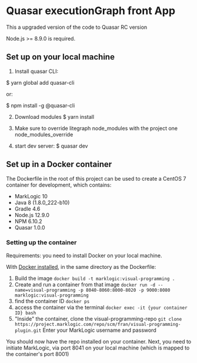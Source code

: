 # Quasar executionGraph front App
This a upgraded version of the code to Quasar RC version

Node.js >= 8.9.0 is required.

## Set up on your local machine

1. Install quasar CLI:

$ yarn global add quasar-cli

or:

$ npm install -g @quasar-cli


2. Download modules
$ yarn install

3. Make sure to override litegraph node_modules with the project one node_modules_override

4. start dev server:
$ quasar dev

## Set up in a Docker container

The Dockerfile in the root of this project can be used to create a CentOS 7 container for development, which contains:

- MarkLogic 10
- Java 8 (1.8.0_222-b10)
- Gradle 4.6
- Node.js 12.9.0
- NPM 6.10.2
- Quasar 1.0.0

### Setting up the container

Requirements: you need to install Docker on your local machine.

With [Docker installed](https://docs.docker.com/docker-for-mac/install/), in the same directory as the Dockerfile:
1) Build the image 
```docker build -t marklogic:visual-programming . ```
2) Create and run a container from that image
``docker run -d --name=visual-programming -p 8040-8060:8000-8020 -p 9000:8080 marklogic:visual-programming``
3) find the container ID
``docker ps``
4) access the container via the terminal
``docker exec -it {your container ID} bash``
5) "Inside" the container, clone the visual-programming-repo
``git clone https://project.marklogic.com/repo/scm/fran/visual-programming-plugin.git``
Enter your MarkLogic username and password

You should now have the repo installed on your container. Next, you need to initiate MarkLogic, via port 8041 on your local machine (which is mapped to the container's port 8001)

